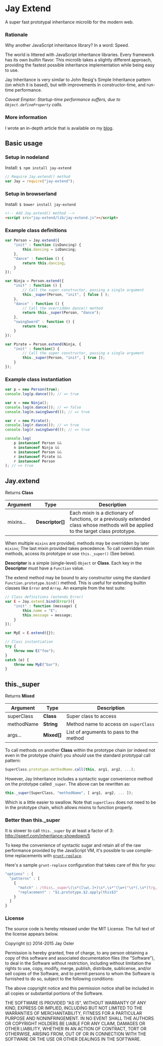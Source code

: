 # Jay Extend

A super fast prototypal inheritance microlib for the modern web.

### Rationale

Why another JavaScript inheritance library? In a word: Speed.

The world is littered with JavaScript inheritance libraries. Every framework has
its own builtin flavor. This microlib takes a slightly different approach,
providing the fastest possible inheritance implementation while being easy to
use.

Jay Inheritance is very similar to John Resig's Simple Inheritance pattern (on
which it is based), but with improvements in constructor-time, and run-time
performance.

*Caveat Emptor: Startup-time performance suffers, due to `Object.defineProperty`
calls.*

### More information

I wrote an in-depth article that is available on my
[blog](http://blog.kodewerx.org/2014/03/melonjs-should-be-all-about-speed.html).

## Basic usage

### Setup in nodeland

Install: `$ npm install jay-extend`

```javascript
// Require Jay.extend() method
var Jay = require("jay-extend");
```

### Setup in browserland

Install: `$ bower install jay-extend`

```html
<!-- Add Jay.extend() method -->
<script src="jay-extend/lib/jay-extend.js"></script>
```

### Example class definitions

```javascript
var Person = Jay.extend({
    "init" : function (isDancing) {
        this.dancing = isDancing;
    },
    "dance" : function () {
        return this.dancing;
    }
});

var Ninja = Person.extend({
    "init" : function () {
        // Call the super constructor, passing a single argument
        this._super(Person, "init", [ false ] );
    },
    "dance" : function () {
        // Call the overridden dance() method
        return this._super(Person, "dance");
    },
    "swingSword" : function () {
        return true;
    }
});

var Pirate = Person.extend(Ninja, {
    "init" : function() {
        // Call the super constructor, passing a single argument
        this._super(Person, "init", [ true ]);
    }
});
```

### Example class instantiation

```javascript
var p = new Person(true);
console.log(p.dance()); // => true

var n = new Ninja();
console.log(n.dance()); // => false
console.log(n.swingSword()); // => true

var r = new Pirate();
console.log(r.dance()); // => true
console.log(r.swingSword()); // => true

console.log(
    p instanceof Person &&
    n instanceof Ninja &&
    n instanceof Person &&
    r instanceof Pirate &&
    r instanceof Person
); // => true
```

## Jay.extend

Returns **Class**

Argument | Type | Description
---------|------|------------
mixins... | **Descriptor[]** | Each *mixin* is a dictionary of functions, or a previously extended class whose methods will be applied to the target class prototype.

When multiple `mixins` are provided, methods may be overridden by later
`mixins`; The last mixin provided takes precedence. To call overridden mixin
methods, access its prototype or use `this._super()` (See below).

**Descriptor** is a simple (single-level) `Object` or **Class**. Each key in the
**Descriptor** must have a `Function` value.

The extend method may be bound to any constructor using the standard `Function.prototype.bind()` method. This is useful for extending builtin classes like `Error` and `Array`. An example from the test suite:

```javascript
// Class definitions (extends Error)
var E = Jay.extend.bind(Error)({
    "init" : function (message) {
        this.name = "E";
        this.message = message;
    }
});

var MyE = E.extend({});

// Class instantiation
try {
    throw new E("foo");
}
catch (e) {
    throw new MyE("bar");
}
```

## this._super

Returns **Mixed**

Argument | Type | Description
---------|------|------------
superClass | **Class** | Super class to access
methodName | **String** | Method name to access on `superClass`
args... | **Mixed[]** | List of arguments to pass to the method

To call methods on another **Class** within the prototype chain (or indeed not
even in the prototype chain!) you *should* use the standard prototypal call
pattern:

```javascript
SuperClass.prototype.methodName.call(this, arg1, arg2, ...);
```

However, Jay Inheritance includes a syntactic sugar convenience method on the
prototype called `_super`. The above can be rewritten as:

```javascript
this._super(SuperClass, "methodName", [ arg1, arg2, ... ]);
```

Which is a little easier to swallow. Note that `superClass` does not need to be
in the prototype chain, which allows mixins to function properly.

### Better than this._super

It is slower to call `this._super` by at least a factor of 3:
http://jsperf.com/inheritance-showdown/5

To keep the convenience of syntactic sugar and retain all of the raw
performance provided by the JavaScript VM, it's possible to use compile-time
replacements with [`grunt-replace`](https://github.com/outaTiME/grunt-replace).

Here's a sample `grunt-replace` configuration that takes care of this for you:

```javascript
"options" : {
  "patterns" : [
    {
      "match" : /this\._super\(\s*([\w\.]+)\s*,\s*"(\w+)"\s*(,\s*)?/g,
      "replacement" : "$1.prototype.$2.apply(this$3"
    }
  ]
}
```

### License

The source code is hereby released under the MIT License. The full text of the
license appears below.

Copyright (c) 2014-2015 Jay Oster

Permission is hereby granted, free of charge, to any person obtaining a copy of
this software and associated documentation files (the "Software"), to deal in
the Software without restriction, including without limitation the rights to
use, copy, modify, merge, publish, distribute, sublicense, and/or sell copies of
the Software, and to permit persons to whom the Software is furnished to do so,
subject to the following conditions:

The above copyright notice and this permission notice shall be included in all
copies or substantial portions of the Software.

THE SOFTWARE IS PROVIDED "AS IS", WITHOUT WARRANTY OF ANY KIND, EXPRESS OR
IMPLIED, INCLUDING BUT NOT LIMITED TO THE WARRANTIES OF MERCHANTABILITY,
FITNESS FOR A PARTICULAR PURPOSE AND NONINFRINGEMENT. IN NO EVENT SHALL THE
AUTHORS OR COPYRIGHT HOLDERS BE LIABLE FOR ANY CLAIM, DAMAGES OR OTHER
LIABILITY, WHETHER IN AN ACTION OF CONTRACT, TORT OR OTHERWISE, ARISING FROM,
OUT OF OR IN CONNECTION WITH THE SOFTWARE OR THE USE OR OTHER DEALINGS IN THE
SOFTWARE.
